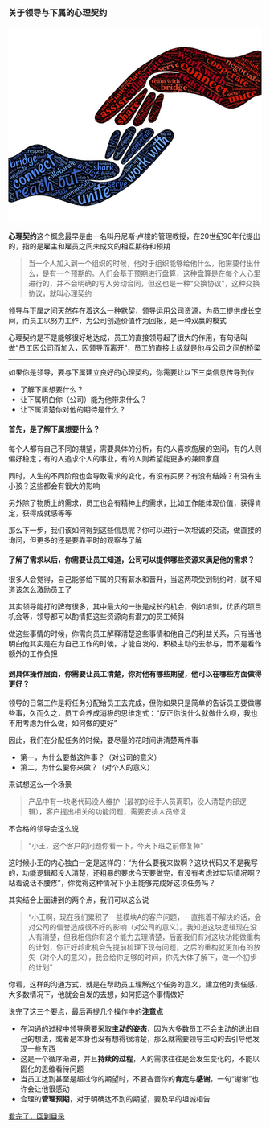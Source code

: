### 关于领导与下属的心理契约

![假装这里有一张图片](/static/img/agreement-1.png)

**心理契约**这个概念最早是由一名叫丹尼斯·卢梭的管理教授，在20世纪90年代提出的，指的是雇主和雇员之间未成文的相互期待和预期

> 当一个人加入到一个组织的时候，他对于组织能够给他什么，他需要付出什么，是有一个预期的。人们会基于预期进行盘算，这种盘算是在每个人心里进行的，并不会明确的写入劳动合同，但这也是一种“交换协议”，这种交换协议，就叫心理契约

领导与下属之间天然存在着这么一种默契，领导运用公司资源，为员工提供成长空间，而员工以努力工作，为公司创造价值作为回报，是一种双赢的模式

心理契约是不是能够很好地达成，员工的直接领导起了很大的作用，有句话叫做“员工因公司而加入，因领导而离开”，员工的直接上级就是他与公司之间的桥梁

---

如果你是领导，要与下属建立良好的心理契约，你需要让以下三类信息传导到位

- 了解下属想要什么？
- 让下属明白你（公司）能为他带来什么？
- 让下属清楚你对他的期待是什么？

#### 首先，是了解下属想要什么？

每个人都有自己不同的期望，需要具体的分析，有的人喜欢施展的空间，有的人则偏好稳定；有的人追求个人的事业，有的人则希望能更多的兼顾家庭

同时，人生的不同阶段也会导致需求的变化，有没有买房？有没有结婚？有没有生小孩？这些都会有很大的影响

另外除了物质上的需求，员工也会有精神上的需求，比如工作能体现价值，获得肯定，获得成就感等等

那么下一步，我们该如何得到这些信息呢？你可以进行一次坦诚的交流，做直接的询问，但更多的还是要靠平时的观察与了解

#### 了解了需求以后，你需要让员工知道，公司可以提供哪些资源来满足他的需求？

很多人会觉得，自己能够给下属的只有薪水和晋升，当这两项受到制约时，就不知道该怎么激励员工了

其实领导能打的牌有很多，其中最大的一张是成长的机会，例如培训，优质的项目机会等，领导都可以酌情把这些资源向有潜力的员工倾斜

做这些事情的时候，你需向员工解释清楚这些事情和他自己的利益关系，只有当他明白他其实是在为自己工作的时候，才能自发的，积极主动的去参与，而不是看作额外的工作负担

#### 到具体操作层面，你需要让员工清楚，你对他有哪些期望，他可以在哪些方面做得更好？

领导的日常工作是将任务分配给员工去完成，但你如果只是简单的告诉员工要做哪些事，久而久之，员工会养成消极的思维定式：“反正你说什么就做什么呗，我也不用考虑为什么做，如何做的更好”

因此，我们在分配任务的时候，要尽量的花时间讲清楚两件事

- 第一，为什么要做这件事？（对公司的意义）
- 第二，为什么要你来做？（对个人的意义）

来试想这么一个场景

> 产品中有一块老代码没人维护（最初的经手人员离职，没人清楚内部逻辑），客户提出相关的功能问题，需要安排人员修复

不合格的领导会这么说

> “小王，这个客户的问题你看一下，今天下班之前修复掉”

这时候小王的内心独白一定是这样的：“为什么要我来做啊？这块代码又不是我写的，功能逻辑都没人清楚，还粗暴的要求今天要做完，有没有考虑过实际情况啊？站着说话不腰疼”，你觉得这种情况下小王能够完成好这项任务吗？

其实结合上面讲到的两个点，我们可以这么说

> “小王啊，现在我们累积了一些模块A的客户问题，一直拖着不解决的话，会对公司的信誉造成很不好的影响（对公司的意义）。我知道这块逻辑现在没人有清楚，但我相信你有这个能力去理清楚，后面我们有对这块功能做重构的计划，你正好趁此机会先提前梳理下现有问题，之后的重构就更加有的放矢（对个人的意义），我会给你足够的时间，你先大体了解下，做一个初步的计划”

你看，这样的沟通方式，就是在帮助员工理解这个任务的意义，建立他的责任感，大多数情况下，他就会自发的去想，如何把这个事情做好

说完了这三个要点，最后再提几个操作中的**注意点**

- 在沟通的过程中领导需要采取**主动的姿态**，因为大多数员工不会主动的说出自己的想法，或者是本身也没有想得很清楚，那么就需要领导主动的去引导他发现一些东西
- 这是一个循序渐进，并且**持续的过程**，人的需求往往是会发生变化的，不能以固化的思维看待问题
- 当员工达到甚至是超过你的期望时，不要吝啬你的**肯定**与**感谢**，一句“谢谢”也许会让他很感动
- 合理的**管理预期**，对于明确达不到的期望，要及早的坦诚相告


[看完了，回到目录](https://github.com/wangxinbo1987/notes)